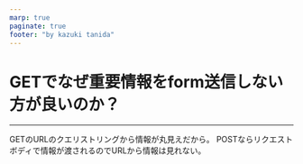 ```yaml
---
marp: true
paginate: true
footer: "by kazuki tanida"
---
```


<!-- prerender: true -->
<!-- class: invert -->


# GETでなぜ重要情報をform送信しない方が良いのか？

---

GETのURLのクエリストリングから情報が丸見えだから。
POSTならリクエストボディで情報が渡されるのでURLから情報は見れない。
